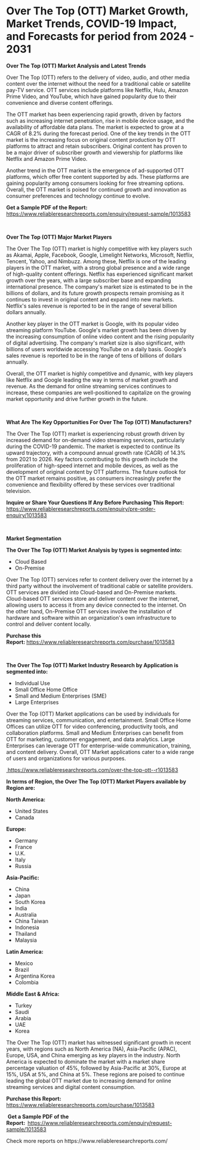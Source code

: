 <p><h1>Over The Top (OTT) Market Growth, Market Trends, COVID-19 Impact, and Forecasts for period from 2024 - 2031</h1></p><p><strong>Over The Top (OTT) Market Analysis and Latest Trends</strong></p>
<p><p>Over The Top (OTT) refers to the delivery of video, audio, and other media content over the internet without the need for a traditional cable or satellite pay-TV service. OTT services include platforms like Netflix, Hulu, Amazon Prime Video, and YouTube, which have gained popularity due to their convenience and diverse content offerings.</p><p>The OTT market has been experiencing rapid growth, driven by factors such as increasing internet penetration, rise in mobile device usage, and the availability of affordable data plans. The market is expected to grow at a CAGR of 8.2% during the forecast period. One of the key trends in the OTT market is the increasing focus on original content production by OTT platforms to attract and retain subscribers. Original content has proven to be a major driver of subscriber growth and viewership for platforms like Netflix and Amazon Prime Video.</p><p>Another trend in the OTT market is the emergence of ad-supported OTT platforms, which offer free content supported by ads. These platforms are gaining popularity among consumers looking for free streaming options. Overall, the OTT market is poised for continued growth and innovation as consumer preferences and technology continue to evolve.</p></p>
<p><strong>Get a Sample PDF of the Report:&nbsp;</strong> <a href="https://www.reliableresearchreports.com/enquiry/request-sample/1013583">https://www.reliableresearchreports.com/enquiry/request-sample/1013583</a></p>
<p>&nbsp;</p>
<p><strong>Over The Top (OTT) Major Market Players</strong></p>
<p><p>The Over The Top (OTT) market is highly competitive with key players such as Akamai, Apple, Facebook, Google, Limelight Networks, Microsoft, Netflix, Tencent, Yahoo, and Nimbuzz. Among these, Netflix is one of the leading players in the OTT market, with a strong global presence and a wide range of high-quality content offerings. Netflix has experienced significant market growth over the years, with a large subscriber base and expanding international presence. The company's market size is estimated to be in the billions of dollars, and its future growth prospects remain promising as it continues to invest in original content and expand into new markets. Netflix's sales revenue is reported to be in the range of several billion dollars annually.</p><p>Another key player in the OTT market is Google, with its popular video streaming platform YouTube. Google's market growth has been driven by the increasing consumption of online video content and the rising popularity of digital advertising. The company's market size is also significant, with billions of users worldwide accessing YouTube on a daily basis. Google's sales revenue is reported to be in the range of tens of billions of dollars annually.</p><p>Overall, the OTT market is highly competitive and dynamic, with key players like Netflix and Google leading the way in terms of market growth and revenue. As the demand for online streaming services continues to increase, these companies are well-positioned to capitalize on the growing market opportunity and drive further growth in the future.</p></p>
<p>&nbsp;</p>
<p><strong>What Are The Key Opportunities For Over The Top (OTT) Manufacturers?</strong></p>
<p><p>The Over The Top (OTT) market is experiencing robust growth driven by increased demand for on-demand video streaming services, particularly during the COVID-19 pandemic. The market is expected to continue its upward trajectory, with a compound annual growth rate (CAGR) of 14.3% from 2021 to 2026. Key factors contributing to this growth include the proliferation of high-speed internet and mobile devices, as well as the development of original content by OTT platforms. The future outlook for the OTT market remains positive, as consumers increasingly prefer the convenience and flexibility offered by these services over traditional television.</p></p>
<p><strong>Inquire or Share Your Questions If Any Before Purchasing This Report:</strong> <a href="https://www.reliableresearchreports.com/enquiry/pre-order-enquiry/1013583">https://www.reliableresearchreports.com/enquiry/pre-order-enquiry/1013583</a></p>
<p>&nbsp;</p>
<p><strong>Market Segmentation</strong></p>
<p><strong>The Over The Top (OTT) Market Analysis by types is segmented into:</strong></p>
<p><ul><li>Cloud Based</li><li>On-Premise</li></ul></p>
<p><p>Over The Top (OTT) services refer to content delivery over the internet by a third party without the involvement of traditional cable or satellite providers. OTT services are divided into Cloud-based and On-Premise markets. Cloud-based OTT services store and deliver content over the internet, allowing users to access it from any device connected to the internet. On the other hand, On-Premise OTT services involve the installation of hardware and software within an organization's own infrastructure to control and deliver content locally.</p></p>
<p><strong>Purchase this Report:&nbsp;</strong><a href="https://www.reliableresearchreports.com/purchase/1013583">https://www.reliableresearchreports.com/purchase/1013583</a></p>
<p>&nbsp;</p>
<p><strong>The Over The Top (OTT) Market Industry Research by Application is segmented into:</strong></p>
<p><ul><li>Individual Use</li><li>Small Office Home Office</li><li>Small and Medium Enterprises (SME)</li><li>Large Enterprises</li></ul></p>
<p><p>Over the Top (OTT) Market applications can be used by individuals for streaming services, communication, and entertainment. Small Office Home Offices can utilize OTT for video conferencing, productivity tools, and collaboration platforms. Small and Medium Enterprises can benefit from OTT for marketing, customer engagement, and data analytics. Large Enterprises can leverage OTT for enterprise-wide communication, training, and content delivery. Overall, OTT Market applications cater to a wide range of users and organizations for various purposes.</p></p>
<p><a href="https://www.reliableresearchreports.com/over-the-top-ott--r1013583">&nbsp;https://www.reliableresearchreports.com/over-the-top-ott--r1013583</a></p>
<p><strong>In terms of Region, the Over The Top (OTT) Market Players available by Region are:</strong></p>
<p>
    <p> <strong> North America: </strong>
        <ul>
            <li>United States</li>
            <li>Canada</li>
        </ul>
        </p> 
    <p> <strong> Europe: </strong>
        <ul>
            <li>Germany</li>
            <li>France</li>
            <li>U.K.</li>
            <li>Italy</li>
            <li>Russia</li>
        </ul>
        </p> 
    <p> <strong> Asia-Pacific: </strong>
        <ul>
            <li>China</li>
            <li>Japan</li>
            <li>South Korea</li>
            <li>India</li>
            <li>Australia</li>
            <li>China Taiwan</li>
            <li>Indonesia</li>
            <li>Thailand</li>
            <li>Malaysia</li>
        </ul>
        </p> 
    <p> <strong> Latin America: </strong>
        <ul>
            <li>Mexico</li>
            <li>Brazil</li>
            <li>Argentina Korea</li>
            <li>Colombia</li>
        </ul>
        </p> 
    <p> <strong> Middle East & Africa: </strong>
        <ul>
            <li>Turkey</li>
            <li>Saudi</li>
            <li>Arabia</li>
            <li>UAE</li>
            <li>Korea</li>
        </ul>
    </p>
    </p>
<p><p>The Over The Top (OTT) market has witnessed significant growth in recent years, with regions such as North America (NA), Asia-Pacific (APAC), Europe, USA, and China emerging as key players in the industry. North America is expected to dominate the market with a market share percentage valuation of 45%, followed by Asia-Pacific at 30%, Europe at 15%, USA at 5%, and China at 5%. These regions are poised to continue leading the global OTT market due to increasing demand for online streaming services and digital content consumption.</p></p>
<p><strong>Purchase this Report: </strong><a href="https://www.reliableresearchreports.com/purchase/1013583">https://www.reliableresearchreports.com/purchase/1013583</a></p>
<p>&nbsp;<strong>Get a Sample PDF of the Report:&nbsp;&nbsp;</strong><a href="https://www.reliableresearchreports.com/enquiry/request-sample/1013583">https://www.reliableresearchreports.com/enquiry/request-sample/1013583</a></p>
<p><strong></strong></p>
<p>Check more reports on https://www.reliableresearchreports.com/</p>